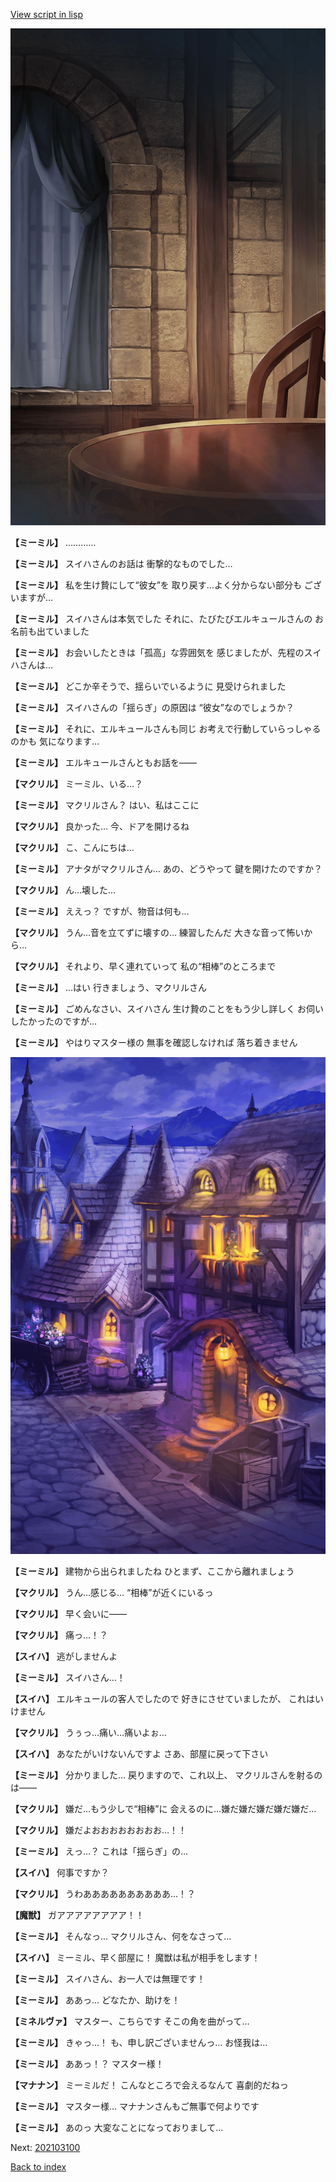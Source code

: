 [View script in lisp](../scripts/202103090.txt)

![201_room.png](../images/backgrounds/201_room.png)

**【ミーミル】**
…………

**【ミーミル】**
スイハさんのお話は
衝撃的なものでした…

**【ミーミル】**
私を生け贄にして“彼女”を
取り戻す…よく分からない部分も
ございますが…

**【ミーミル】**
スイハさんは本気でした
それに、たびたびエルキュールさんの
お名前も出ていました

**【ミーミル】**
お会いしたときは「孤高」な雰囲気を
感じましたが、先程のスイハさんは…

**【ミーミル】**
どこか辛そうで、揺らいでいるように
見受けられました

**【ミーミル】**
スイハさんの「揺らぎ」の原因は
“彼女”なのでしょうか？

**【ミーミル】**
それに、エルキュールさんも同じ
お考えで行動していらっしゃるのかも
気になります…

**【ミーミル】**
エルキュールさんともお話を――

**【マクリル】**
ミーミル、いる…？

**【ミーミル】**
マクリルさん？
はい、私はここに

**【マクリル】**
良かった…
今、ドアを開けるね

**【マクリル】**
こ、こんにちは…

**【ミーミル】**
アナタがマクリルさん…
あの、どうやって
鍵を開けたのですか？

**【マクリル】**
ん…壊した…

**【ミーミル】**
ええっ？
ですが、物音は何も…

**【マクリル】**
うん…音を立てずに壊すの…
練習したんだ
大きな音って怖いから…

**【マクリル】**
それより、早く連れていって
私の“相棒”のところまで

**【ミーミル】**
…はい
行きましょう、マクリルさん

**【ミーミル】**
ごめんなさい、スイハさん
生け贄のことをもう少し詳しく
お伺いしたかったのですが…

**【ミーミル】**
やはりマスター様の
無事を確認しなければ
落ち着きません

![town_night_3.png](../images/backgrounds/town_night_3.png)

**【ミーミル】**
建物から出られましたね
ひとまず、ここから離れましょう

**【マクリル】**
うん…感じる…
“相棒”が近くにいるっ

**【マクリル】**
早く会いに――

**【マクリル】**
痛っ…！？

**【スイハ】**
逃がしませんよ

**【ミーミル】**
スイハさん…！

**【スイハ】**
エルキュールの客人でしたので
好きにさせていましたが、
これはいけません

**【マクリル】**
うぅっ…痛い…痛いよぉ…

**【スイハ】**
あなたがいけないんですよ
さあ、部屋に戻って下さい

**【ミーミル】**
分かりました…
戻りますので、これ以上、
マクリルさんを射るのは――

**【マクリル】**
嫌だ…もう少しで“相棒”に
会えるのに…嫌だ嫌だ嫌だ嫌だ嫌だ…

**【マクリル】**
嫌だよおおおおおおおお…！！

**【ミーミル】**
えっ…？
これは「揺らぎ」の…

**【スイハ】**
何事ですか？

**【マクリル】**
うわああああああああああ…！？

**【魔獣】**
ガアアアアアアアア！！

**【ミーミル】**
そんなっ…
マクリルさん、何をなさって…

**【スイハ】**
ミーミル、早く部屋に！
魔獣は私が相手をします！

**【ミーミル】**
スイハさん、お一人では無理です！

**【ミーミル】**
ああっ…
どなたか、助けを！

**【ミネルヴァ】**
マスター、こちらです
そこの角を曲がって…

**【ミーミル】**
きゃっ…！
も、申し訳ございませんっ…
お怪我は…

**【ミーミル】**
ああっ！？
マスター様！

**【マナナン】**
ミーミルだ！
こんなところで会えるなんて
喜劇的だねっ

**【ミーミル】**
マスター様…
マナナンさんもご無事で何よりです

**【ミーミル】**
あのっ
大変なことになっておりまして…


Next: [202103100](202103100.md)

[Back to index](index.md)
